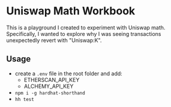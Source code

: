 # Uniswap Math Workbook

This is a playground I created to experiment with Uniswap math.  Specifically, I wanted to explore why I was seeing transactions unexpectedly revert with "Uniswap:K".

## Usage

* create a `.env` file in the root folder and add:
  * ETHERSCAN_API_KEY
  * ALCHEMY_API_KEY
* `npm i -g hardhat-shorthand`
* `hh test`
